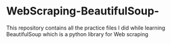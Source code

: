 # WebScraping-BeautifulSoup-
This repository contains all the practice files I did while learning BeautifulSoup which is a python library for Web scraping 
